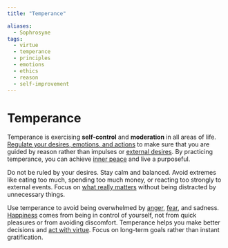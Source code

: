 ```yaml
---
title: "Temperance"

aliases:
  - Sophrosyne
tags:
  - virtue
  - temperance
  - principles
  - emotions
  - ethics
  - reason
  - self-improvement
---
```


# Temperance

Temperance is exercising **self-control** and **moderation** in all areas of
life. [Regulate your desires, emotions, and actions](emotional-resilience.md) to
make sure that you are guided by reason rather than impulses or [external
desires](external-events.md). By practicing temperance, you can achieve [inner
peace](inner-peace.md) and live a purposeful.

Do not be ruled by your desires. Stay calm and balanced. Avoid extremes like
eating too much, spending too much money, or reacting too strongly to external
events. Focus on [what really matters](cardinal-virtues.md) without being
distracted by unnecessary things.

Use temperance to avoid being overwhelmed by [anger](anger.md), [fear](fear.md),
and sadness. [Happiness](happiness-flourishing.md) comes from being in control
of yourself, not from quick pleasures or from avoiding discomfort. Temperance
helps you make better decisions and [act with virtue](acting-virtue.md). Focus
on long-term goals rather than instant gratification.
